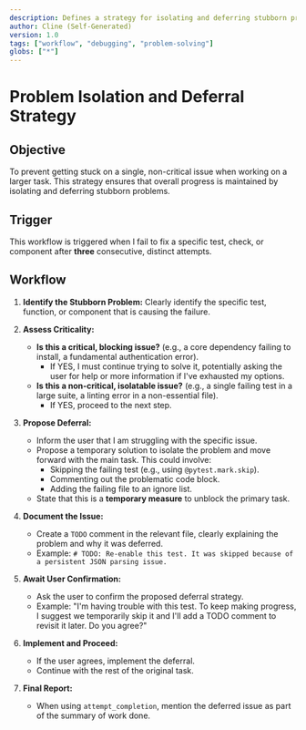 ```yaml
---
description: Defines a strategy for isolating and deferring stubborn problems to maintain momentum.
author: Cline (Self-Generated)
version: 1.0
tags: ["workflow", "debugging", "problem-solving"]
globs: ["*"]
---
```


# Problem Isolation and Deferral Strategy

## Objective
To prevent getting stuck on a single, non-critical issue when working on a larger task. This strategy ensures that overall progress is maintained by isolating and deferring stubborn problems.

## Trigger
This workflow is triggered when I fail to fix a specific test, check, or component after **three** consecutive, distinct attempts.

## Workflow

1.  **Identify the Stubborn Problem:** Clearly identify the specific test, function, or component that is causing the failure.

2.  **Assess Criticality:**
    *   **Is this a critical, blocking issue?** (e.g., a core dependency failing to install, a fundamental authentication error).
        *   If YES, I must continue trying to solve it, potentially asking the user for help or more information if I've exhausted my options.
    *   **Is this a non-critical, isolatable issue?** (e.g., a single failing test in a large suite, a linting error in a non-essential file).
        *   If YES, proceed to the next step.

3.  **Propose Deferral:**
    *   Inform the user that I am struggling with the specific issue.
    *   Propose a temporary solution to isolate the problem and move forward with the main task. This could involve:
        *   Skipping the failing test (e.g., using `@pytest.mark.skip`).
        *   Commenting out the problematic code block.
        *   Adding the failing file to an ignore list.
    *   State that this is a **temporary measure** to unblock the primary task.

4.  **Document the Issue:**
    *   Create a `TODO` comment in the relevant file, clearly explaining the problem and why it was deferred.
    *   Example: `# TODO: Re-enable this test. It was skipped because of a persistent JSON parsing issue.`

5.  **Await User Confirmation:**
    *   Ask the user to confirm the proposed deferral strategy.
    *   Example: "I'm having trouble with this test. To keep making progress, I suggest we temporarily skip it and I'll add a TODO comment to revisit it later. Do you agree?"

6.  **Implement and Proceed:**
    *   If the user agrees, implement the deferral.
    *   Continue with the rest of the original task.

7.  **Final Report:**
    *   When using `attempt_completion`, mention the deferred issue as part of the summary of work done.
